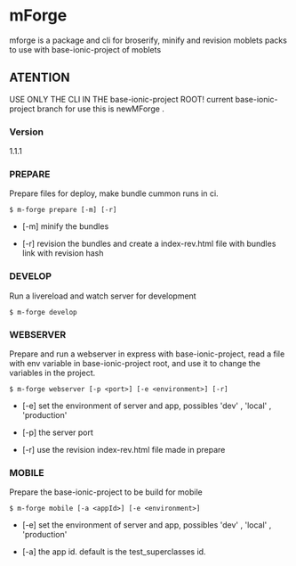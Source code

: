 # mForge
mforge is a package and cli for broserify, minify and revision moblets packs to use with base-ionic-project of moblets

## ATENTION
USE ONLY THE CLI IN THE base-ionic-project ROOT!
current base-ionic-project branch for use this is newMForge .

### Version
1.1.1

### PREPARE

Prepare files for deploy, make bundle cummon runs in ci.

```
$ m-forge prepare [-m] [-r]
```
 - [-m] minify the bundles
 
 - [-r] revision the bundles and create a index-rev.html file with bundles link with revision hash
 
 
 ### DEVELOP

 Run a livereload and watch server for development

 ```
 $ m-forge develop
 ```
  

### WEBSERVER

Prepare and run a webserver in express with base-ionic-project, read a file with env variable in base-ionic-project root, and use it to change the variables in the project.

```
$ m-forge webserver [-p <port>] [-e <environment>] [-r]
```

 - [-e] set the environment of server and app, possibles 'dev' , 'local' , 'production'
 
 - [-p] the server port
 
 - [-r] use the revision index-rev.html file made in prepare
 
 
 ### MOBILE

 Prepare the base-ionic-project to be build for mobile

 ```
 $ m-forge mobile [-a <appId>] [-e <environment>]
 ```

  - [-e] set the environment of server and app, possibles 'dev' , 'local' , 'production'
  
  - [-a] the app id. default is the test_superclasses id.
  
  
